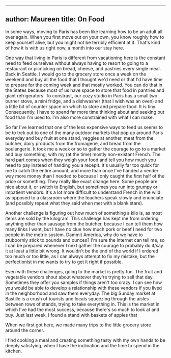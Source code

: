 ----
author: Maureen
title: On Food
----

In some ways, moving to Paris has been like learning how to be an adult all over again. When you first move out on your own, you know roughly how to keep yourself alive, but you might not be terribly efficient at it. That's kind of how it is with us right now, a month into our stay here. 

One way that living in Paris is different from vacationing here is the constant need to feed ourselves without always having to resort to going to a restaurant or picnicking on bread, cheese, and pastries every single meal. Back in Seattle, I would go to the grocery store once a week on the weekend and buy all the food that I thought we'd need or that I'd have time to prepare for the coming week and that mostly worked. You can do that in the States because most of us have space to store that food in pantries and giant refrigerators. To constrast, our cozy studio in Paris has a small two burner stove, a mini fridge, and a dishwasher (that I wish was an oven) and a little bit of counter space on which to store and prepare food. It is tiny. Consequently, I have to spend far more time thinking about and seeking out food than I'm used to. I'm also more constrained with what I can make. 

So far I've learned that one of the less expensive ways to feed us seems to be to trek out to one of the many outdoor markets that pop up around Paris everyday and buy fruit at one stand, veggies at another, meat from the butcher, dairy products from the fromagerie, and bread from the boulangerie. It took me a week or so to gather the courage to go to a market and buy something, with my (at the time) mostly non-existant French. The hard part comes when they weigh your food and tell you how much you need to pay instead of handing you a recepit. It's usually far too quick for me to catch the entire amount, and more than once I've handed a vender way more money than I needed to because I only caught the first half of the price or something. They really like exact change here. Some people are nice about it, or switch to English, but sometimes you run into grumpy or impatient vendors. It's a lot more difficult to understand French in the wild as opposed to a classroom where the teachers speak slowly and enunciate (and possibly repeat what they said when met with a blank stare).

Another challenge is figuring out how much of something a kilo is, as most items are sold by the kilogram. This challenge has kept me from ordering anything other than sausage from the butcher, because I can tell them how many links I want, but I have no clue how much pork or beef I need for two people in the metric system. Dammit America, why do we have to stubbornly stick to pounds and ounces? I'm sure the internet can tell me, so I can be prepared whenever I next gather the courage to probably do it/say it at least a little bit wrong. It wouldn't be the end of the world if I ordered too much or too little, as I can always attempt to fix my mistake, but the perfectionist in me wants to try to get it right if possible. 

Even with these challenges, going to the market is pretty fun. The fruit and vegetable vendors shout about whatever they're trying to sell that day. Sometimes they offer you samples if things aren't too crazy. I can see how you would be able to develop a relationship with these vendors if you lived in the neighborhood and saw them everyday. The big Sunday market at Bastille is a crush of tourists and locals squeezing through the aisles between rows of stands, trying to take everything in. This is the market in which I've had the most success, because there's so much to look at and buy. Just last week, I found a stand with baskets of apples that 

When we first got here, we made many trips to the little grocery store around the corner. 

I find cooking a meal and creating something tasty with my own hands to be deeply satisfying, when I have the inclination and the time to spend in the kitchen.

